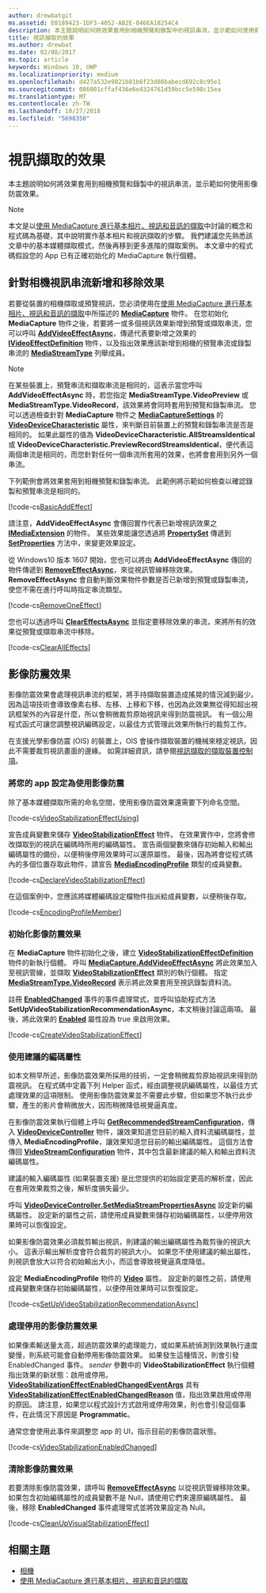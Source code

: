 ```yaml
---
author: drewbatgit
ms.assetid: E0189423-1DF3-4052-AB2E-846EA18254C4
description: 本主題說明如何將效果套用到相機預覽和錄製中的視訊串流，並示範如何使用影像防震效果。
title: 視訊擷取的效果
ms.author: drewbat
ms.date: 02/08/2017
ms.topic: article
keywords: Windows 10, UWP
ms.localizationpriority: medium
ms.openlocfilehash: d427a532e9821b81b6f23d08babecd692c8c95e1
ms.sourcegitcommit: 086001cffaf436e6e4324761d59bcc5e598c15ea
ms.translationtype: MT
ms.contentlocale: zh-TW
ms.lasthandoff: 10/27/2018
ms.locfileid: "5698350"
---
```

# <a name="effects-for-video-capture"></a>視訊擷取的效果


本主題說明如何將效果套用到相機預覽和錄製中的視訊串流，並示範如何使用影像防震效果。

> [!NOTE] 
> 本文是以[使用 MediaCapture 進行基本相片、視訊和音訊的擷取](basic-photo-video-and-audio-capture-with-MediaCapture.md)中討論的概念和程式碼為基礎，其中說明實作基本相片和視訊擷取的步驟。 我們建議您先熟悉該文章中的基本媒體擷取模式，然後再移到更多進階的擷取案例。 本文章中的程式碼假設您的 App 已有正確初始化的 MediaCapture 執行個體。

## <a name="adding-and-removing-effects-from-the-camera-video-stream"></a>針對相機視訊串流新增和移除效果
若要從裝置的相機擷取或預覽視訊，您必須使用在[使用 MediaCapture 進行基本相片、視訊和音訊的擷取](basic-photo-video-and-audio-capture-with-MediaCapture.md)中所描述的 [**MediaCapture**](https://msdn.microsoft.com/library/windows/apps/Windows.Media.Capture.MediaCapture) 物件。 在您初始化 **MediaCapture** 物件之後，若要將一或多個視訊效果新增到預覽或擷取串流，您可以呼叫 [**AddVideoEffectAsync**](https://msdn.microsoft.com/library/windows/apps/dn878035)，傳遞代表要新增之效果的 [**IVideoEffectDefinition**](https://msdn.microsoft.com/library/windows/apps/Windows.Media.Effects.IVideoEffectDefinition) 物件，以及指出效果應該新增到相機的預覽串流或錄製串流的 [**MediaStreamType**](https://msdn.microsoft.com/library/windows/apps/Windows.Media.Capture.MediaStreamType) 列舉成員。

> [!NOTE]
> 在某些裝置上，預覽串流和擷取串流是相同的，這表示當您呼叫 **AddVideoEffectAsync** 時，若您指定 **MediaStreamType.VideoPreview** 或 **MediaStreamType.VideoRecord**，該效果將會同時套用到預覽和錄製串流。 您可以透過檢查針對 **MediaCapture** 物件之 [**MediaCaptureSettings**](https://msdn.microsoft.com/library/windows/apps/Windows.Media.Capture.MediaCapture.MediaCaptureSettings) 的 [**VideoDeviceCharacteristic**](https://msdn.microsoft.com/library/windows/apps/Windows.Media.Capture.MediaCaptureSettings.VideoDeviceCharacteristic) 屬性，來判斷目前裝置上的預覽和錄製串流是否是相同的。 如果此屬性的值為 **VideoDeviceCharacteristic.AllStreamsIdentical** 或 **VideoDeviceCharacteristic.PreviewRecordStreamsIdentical**，便代表這兩個串流是相同的，而您針對任何一個串流所套用的效果，也將會套用到另外一個串流。

下列範例會將效果套用到相機預覽和錄製串流。 此範例將示範如何檢查以確認錄製和預覽串流是相同的。

[!code-cs[BasicAddEffect](./code/SimpleCameraPreview_Win10/cs/MainPage.Effects.xaml.cs#SnippetBasicAddEffect)]

請注意，**AddVideoEffectAsync** 會傳回實作代表已新增視訊效果之 [**IMediaExtension**](https://msdn.microsoft.com/library/windows/apps/Windows.Media.IMediaExtension) 的物件。 某些效果能讓您透過將 [**PropertySet**](https://msdn.microsoft.com/library/windows/apps/Windows.Foundation.Collections.PropertySet) 傳遞到 [**SetProperties**](https://msdn.microsoft.com/library/windows/apps/br240986) 方法中，來變更效果設定。

從 Windows10 版本 1607 開始，您也可以將由 **AddVideoEffectAsync** 傳回的物件傳遞到 [**RemoveEffectAsync**](https://msdn.microsoft.com/library/windows/apps/mt667957)，來從視訊管線移除效果。 **RemoveEffectAsync** 會自動判斷效果物件參數是否已新增到預覽或錄製串流，使您不需在進行呼叫時指定串流類型。

[!code-cs[RemoveOneEffect](./code/SimpleCameraPreview_Win10/cs/MainPage.Effects.xaml.cs#SnippetRemoveOneEffect)]

您也可以透過呼叫 [**ClearEffectsAsync**](https://msdn.microsoft.com/library/windows/apps/br226592) 並指定要移除效果的串流，來將所有的效果從預覽或擷取串流中移除。

[!code-cs[ClearAllEffects](./code/SimpleCameraPreview_Win10/cs/MainPage.Effects.xaml.cs#SnippetClearAllEffects)]

## <a name="video-stabilization-effect"></a>影像防震效果

影像防震效果會處理視訊串流的框架，將手持擷取裝置造成搖晃的情況減到最少。 因為這項技術會導致像素右移、左移、上移和下移，也因為此效果無從得知超出視訊框架外的內容是什麼，所以會稍微裁剪原始視訊來得到防震視訊。 有一個公用程式函式可讓您調整視訊編碼設定，以最佳方式管理此效果所執行的裁剪工作。

在支援光學影像防震 (OIS) 的裝置上，OIS 會操作擷取裝置的機械來穩定視訊，因此不需要裁剪視訊畫面的邊緣。 如需詳細資訊，請參閱[視訊擷取的擷取裝置控制項](capture-device-controls-for-video-capture.md)。

### <a name="set-up-your-app-to-use-video-stabilization"></a>將您的 app 設定為使用影像防震

除了基本媒體擷取所需的命名空間，使用影像防震效果還需要下列命名空間。

[!code-cs[VideoStabilizationEffectUsing](./code/SimpleCameraPreview_Win10/cs/MainPage.Effects.xaml.cs#SnippetVideoStabilizationEffectUsing)]

宣告成員變數來儲存 [**VideoStabilizationEffect**](https://msdn.microsoft.com/library/windows/apps/dn926760) 物件。 在效果實作中，您將會修改擷取到的視訊在編碼時所用的編碼屬性。 宣告兩個變數來儲存初始輸入和輸出編碼屬性的備份，以便稍後停用效果時可以還原屬性。 最後，因為將會從程式碼內的多個位置存取此物件，請宣告 [**MediaEncodingProfile**](https://msdn.microsoft.com/library/windows/apps/hh701026) 類型的成員變數。

[!code-cs[DeclareVideoStabilizationEffect](./code/SimpleCameraPreview_Win10/cs/MainPage.Effects.xaml.cs#SnippetDeclareVideoStabilizationEffect)]

在這個案例中，您應該將媒體編碼設定檔物件指派給成員變數，以便稍後存取。

[!code-cs[EncodingProfileMember](./code/SimpleCameraPreview_Win10/cs/MainPage.Effects.xaml.cs#SnippetEncodingProfileMember)]

### <a name="initialize-the-video-stabilization-effect"></a>初始化影像防震效果

在 **MediaCapture** 物件初始化之後，建立 [**VideoStabilizationEffectDefinition**](https://msdn.microsoft.com/library/windows/apps/dn926762) 物件的新執行個體。 呼叫 [**MediaCapture.AddVideoEffectAsync**](https://msdn.microsoft.com/library/windows/apps/dn878035) 將此效果加入至視訊管線，並擷取 [**VideoStabilizationEffect**](https://msdn.microsoft.com/library/windows/apps/dn926760) 類別的執行個體。 指定 [**MediaStreamType.VideoRecord**](https://msdn.microsoft.com/library/windows/apps/br226640) 表示將此效果套用至視訊錄製資料流。

註冊 [**EnabledChanged**](https://msdn.microsoft.com/library/windows/apps/dn948982) 事件的事件處理常式，並呼叫協助程式方法 **SetUpVideoStabilizationRecommendationAsync**，本文稍後討論這兩項。 最後，將此效果的 [**Enabled**](https://msdn.microsoft.com/library/windows/apps/dn926775) 屬性設為 true 來啟用效果。

[!code-cs[CreateVideoStabilizationEffect](./code/SimpleCameraPreview_Win10/cs/MainPage.Effects.xaml.cs#SnippetCreateVideoStabilizationEffect)]

### <a name="use-recommended-encoding-properties"></a>使用建議的編碼屬性

如本文稍早所述，影像防震效果所採用的技術，一定會稍微裁剪原始視訊來得到防震視訊。 在程式碼中定義下列 Helper 函式，經由調整視訊編碼屬性，以最佳方式處理效果的這項限制。 使用影像防震效果並不需要此步驟，但如果您不執行此步驟，產生的影片會稍微放大，因而稍微降低視覺逼真度。

在影像防震效果執行個體上呼叫 [**GetRecommendedStreamConfiguration**](https://msdn.microsoft.com/library/windows/apps/dn948983)，傳入 [**VideoDeviceController**](https://msdn.microsoft.com/library/windows/apps/br226825) 物件，讓效果知道您目前的輸入資料流編碼屬性，並傳入 **MediaEncodingProfile**，讓效果知道您目前的輸出編碼屬性。 這個方法會傳回 [**VideoStreamConfiguration**](https://msdn.microsoft.com/library/windows/apps/dn926727) 物件，其中包含最新建議的輸入和輸出資料流編碼屬性。

建議的輸入編碼屬性 (如果裝置支援) 是比您提供的初始設定更高的解析度，因此在套用效果裁剪之後，解析度損失最少。

呼叫 [**VideoDeviceController.SetMediaStreamPropertiesAsync**](https://msdn.microsoft.com/library/windows/apps/hh700895) 設定新的編碼屬性。 設定新的屬性之前，請使用成員變數來儲存初始編碼屬性，以便停用效果時可以恢復設定。

如果影像防震效果必須裁剪輸出視訊，則建議的輸出編碼屬性為裁剪後的視訊大小。 這表示輸出解析度會符合裁剪的視訊大小。 如果您不使用建議的輸出屬性，則視訊會放大以符合初始輸出大小，而這會導致視覺逼真度降低。

設定 **MediaEncodingProfile** 物件的 [**Video**](https://msdn.microsoft.com/library/windows/apps/hh701124) 屬性。 設定新的屬性之前，請使用成員變數來儲存初始編碼屬性，以便停用效果時可以恢復設定。

[!code-cs[SetUpVideoStabilizationRecommendationAsync](./code/SimpleCameraPreview_Win10/cs/MainPage.Effects.xaml.cs#SnippetSetUpVideoStabilizationRecommendationAsync)]

### <a name="handle-the-video-stabilization-effect-being-disabled"></a>處理停用的影像防震效果

如果像素輸送量太高，超過防震效果的處理能力，或如果系統偵測到效果執行速度變慢，則系統可能會自動停用影像防震效果。 如果發生這種情況，則會引發 EnabledChanged 事件。 *sender* 參數中的 **VideoStabilizationEffect** 執行個體指出效果的新狀態：啟用或停用。 [**VideoStabilizationEffectEnabledChangedEventArgs**](https://msdn.microsoft.com/library/windows/apps/dn948979) 具有 [**VideoStabilizationEffectEnabledChangedReason**](https://msdn.microsoft.com/library/windows/apps/dn948981) 值，指出效果啟用或停用的原因。 請注意，如果您以程式設計方式啟用或停用效果，則也會引發這個事件，在此情況下原因是 **Programmatic**。

通常您會使用此事件來調整您 app 的 UI，指示目前的影像防震狀態。

[!code-cs[VideoStabilizationEnabledChanged](./code/SimpleCameraPreview_Win10/cs/MainPage.Effects.xaml.cs#SnippetVideoStabilizationEnabledChanged)]

### <a name="clean-up-the-video-stabilization-effect"></a>清除影像防震效果

若要清除影像防震效果，請呼叫 [**RemoveEffectAsync**](https://msdn.microsoft.com/library/windows/apps/mt667957) 以從視訊管線移除效果。 如果包含初始編碼屬性的成員變數不是 Null，請使用它們來還原編碼屬性。 最後，移除 **EnabledChanged** 事件處理常式並將效果設定為 Null。

[!code-cs[CleanUpVisualStabilizationEffect](./code/SimpleCameraPreview_Win10/cs/MainPage.Effects.xaml.cs#SnippetCleanUpVisualStabilizationEffect)]

## <a name="related-topics"></a>相關主題

* [相機](camera.md)
* [使用 MediaCapture 進行基本相片、視訊和音訊的擷取](basic-photo-video-and-audio-capture-with-MediaCapture.md)
 

 




